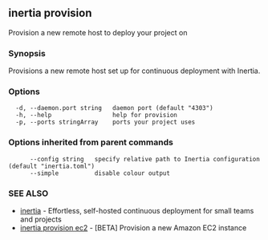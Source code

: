 ## inertia provision

Provision a new remote host to deploy your project on

### Synopsis

Provisions a new remote host set up for continuous deployment with Inertia.

### Options

```
  -d, --daemon.port string   daemon port (default "4303")
  -h, --help                 help for provision
  -p, --ports stringArray    ports your project uses
```

### Options inherited from parent commands

```
      --config string   specify relative path to Inertia configuration (default "inertia.toml")
      --simple          disable colour output
```

### SEE ALSO

* [inertia](inertia.md)	 - Effortless, self-hosted continuous deployment for small teams and projects
* [inertia provision ec2](inertia_provision_ec2.md)	 - [BETA] Provision a new Amazon EC2 instance

